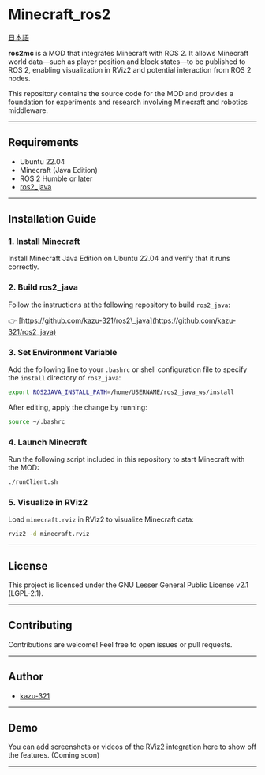 # Minecraft\_ros2

[日本語](README_JP.md)

**ros2mc** is a MOD that integrates Minecraft with ROS 2. It allows Minecraft world data—such as player position and block states—to be published to ROS 2, enabling visualization in RViz2 and potential interaction from ROS 2 nodes.

This repository contains the source code for the MOD and provides a foundation for experiments and research involving Minecraft and robotics middleware.

---

## Requirements

* Ubuntu 22.04
* Minecraft (Java Edition)
* ROS 2 Humble or later
* [ros2\_java](https://github.com/kazu-321/ros2_java)

---

## Installation Guide

### 1. Install Minecraft

Install Minecraft Java Edition on Ubuntu 22.04 and verify that it runs correctly.

### 2. Build ros2\_java

Follow the instructions at the following repository to build `ros2_java`:

👉 [https://github.com/kazu-321/ros2\_java](https://github.com/kazu-321/ros2_java)

### 3. Set Environment Variable

Add the following line to your `.bashrc` or shell configuration file to specify the `install` directory of `ros2_java`:

```bash
export ROS2JAVA_INSTALL_PATH=/home/USERNAME/ros2_java_ws/install
```

After editing, apply the change by running:

```bash
source ~/.bashrc
```

### 4. Launch Minecraft

Run the following script included in this repository to start Minecraft with the MOD:

```bash
./runClient.sh
```

### 5. Visualize in RViz2

Load `minecraft.rviz` in RViz2 to visualize Minecraft data:

```bash
rviz2 -d minecraft.rviz
```

---

## License

This project is licensed under the GNU Lesser General Public License v2.1 (LGPL-2.1).

---

## Contributing

Contributions are welcome! Feel free to open issues or pull requests.

---

## Author

* [kazu-321](https://github.com/kazu-321)

---

## Demo

You can add screenshots or videos of the RViz2 integration here to show off the features. (Coming soon)

---

